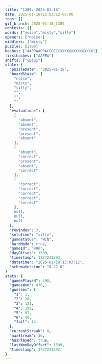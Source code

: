 ```yaml
---
title: "1309: 2025-01-18"
date: 2025-01-18T15:03:12-08:00
tags: []
git_branch: 2025-01-18_1309
contests: []
words: ["noise","misty","silly"]
openers: ["noise"]
middlers: ["misty"]
puzzles: [1309]
hashes: ["AAPPAACPACCCCCCXXXXXXXXXXXXXXX"]
firsthashes: ["AAPPA"]
shifts: ["yptui"]
state: {
  "puzzleDate": "2025-01-18",
  "boardState": [
    "noise",
    "misty",
    "silly",
    "",
    "",
    ""
  ],
  "evaluations": [
    [
      "absent",
      "absent",
      "present",
      "present",
      "absent"
    ],
    [
      "absent",
      "correct",
      "present",
      "absent",
      "correct"
    ],
    [
      "correct",
      "correct",
      "correct",
      "correct",
      "correct"
    ],
    null,
    null,
    null
  ],
  "rowIndex": 3,
  "solution": "silly",
  "gameStatus": "WIN",
  "hardMode": true,
  "gameId": "996",
  "dayOffset": 1309,
  "timestamp": 1737241392,
  "datetime": "2025-01-18T15:03:12",
  "schemaVersion": "0.22.0"
}
stats: {
  "gamesPlayed": 490,
  "gamesWon": 476,
  "guesses": {
    "1": 1,
    "2": 20,
    "3": 121,
    "4": 191,
    "5": 97,
    "6": 46,
    "fail": 14
  },
  "currentStreak": 8,
  "maxStreak": 36,
  "hasPlayed": true,
  "lastWonDayOffset": 1309,
  "timestamp": 1737241392
}
---
```

<!-- more -->
